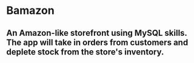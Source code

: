 # Bamazon

## An Amazon-like storefront using MySQL skills. The app will take in orders from customers and deplete stock from the store's inventory. 
